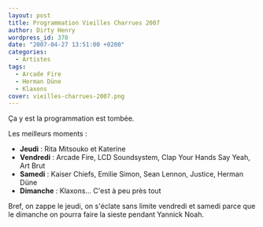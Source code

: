 ```yaml
---
layout: post
title: Programmation Vieilles Charrues 2007
author: Dirty Henry
wordpress_id: 378
date: "2007-04-27 13:51:00 +0200"
categories:
  - Artistes
tags:
  - Arcade Fire
  - Herman Düne
  - Klaxons
cover: vieilles-charrues-2007.png
---
```


Ça y est la programmation est tombée.

Les meilleurs moments :

- **Jeudi** : Rita Mitsouko et Katerine
- **Vendredi** : Arcade Fire, LCD Soundsystem, Clap Your Hands Say Yeah, Art
  Brut
- **Samedi** : Kaiser Chiefs, Emilie Simon, Sean Lennon, Justice, Herman Düne
- **Dimanche** : Klaxons… C'est à peu près tout

Bref, on zappe le jeudi, on s'éclate sans limite vendredi et samedi parce que le
dimanche on pourra faire la sieste pendant Yannick Noah.
